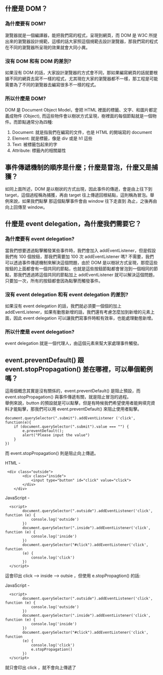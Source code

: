 ## 什麼是 DOM？

### 為什麼要有 DOM?

瀏覽器就是一個編譯器，能把我們寫的程式，呈現到網頁，而 DOM 是 W3C 所提出來的瀏覽器設計規範，這樣的話大家照這個規範去設計瀏覽器，那我們寫的程式在不同的瀏覽器所呈現的效果就會大同小異。

### 沒有 DOM 和有 DOM 的差別?

如果沒有 DOM 的話，大家設計瀏覽器的方式會不同，那如果編寫網頁的話就要根據不同的網頁去寫不一樣的程式，尤其現在大家的瀏覽器都不一樣，那工程是可能需要為了不同的瀏覽器去編寫很多不一樣的程式。

### 所以什麼是 DOM?

DOM 是 Document Object Model，會把 HTML 裡面的標籤、文字、和圖片都定義成物件 (Object), 而這些物件會以樹狀方式呈現，樹裡面的每個節點就是一個物件。而節點通常分為四種:

1.  Document: 就是指我們在編寫的文件，也是 HTML 的開端寫的 document
2.  Element: 就是標籤，像是 div 或是 h1 這些
3.  Text: 被標籤包起來的字
4.  Attribute: 標籤內的相關屬性

## 事件傳遞機制的順序是什麼；什麼是冒泡，什麼又是捕獲？

如同上面所述，DOM 是以樹狀的方式出現，因此事件的傳遞，會是由上往下到 target，這個過程稱為捕獲，再由 target 往上傳遞回根結點，這則稱為冒泡。舉例來說，如果我們點擊 <td> 那這個點擊事件會由 window 往下走直到 <td> 為止，之後再由 <td> 向上回傳至 window。

## 什麼是 event delegation，為什麼我們需要它？

### 為什麼要有 event delegation?

當我們想要透過點擊觸發某些事件時，我們會加入 addEventListener，但是假設我們有 100 個按鈕，那我們需要加 100 次 addEventListener 嗎? 不需要，我們可以透過事件傳遞機制來解決這個問題，由於 DOM 是以樹狀方式呈現，那麼這些按鈕的上面都會有一個共同的節點，也就是這些按鈕節點都會冒泡到一個相同的節點，那我們透過將這個共同的節點加上 addEventListener 就可以解決這個問題，只要加一次，所有的按鈕都會因為點擊而觸發事件。

### 沒有 event delegation 和有 event delegation 的差別?

如果沒有 event delegation 的話，我們就必須要一個個的加上 addEventListener，如果有動態新增的話，我們還有考慮怎麼加到新增的元素上面，因此 event delegation 可以讓我們寫事件時較有效率，也能處理動態新增。

### 所以什麼是 event delegation?

event delegation 就是一個代理人，由這個元素來幫大家處理事件觸發。

## event.preventDefault() 跟 event.stopPropagation() 差在哪裡，可以舉個範例嗎？

這兩個概念其實是沒有關係的，event.preventDefault() 是阻止預設，而 event.stopPropagation() 與事件傳遞有關，就是阻止冒泡的過程。  
舉例來說，button 的預設就是可以點擊，但是有時候我們希望使用者能夠填完資料才能點擊，那我們可以用 event.preventDefault() 來阻止使用者點擊。

```
document.querySelector(".submit").addEventListener ('click', function(e){
    if (document.querySelector(".submit").value === "") {
        e.preventDefault();
        alert("Please input the value")
    }
})
```

而 event.stopPropagation() 則是阻止向上傳遞。

HTML -

```
 <div class="outside">
        <div class="inside">
            <input type="button" id="click" value="click">
        </div>
    </div>
```

JavaScript -

```
  <script>
        document.querySelector(".outside").addEventListener('click', function (e) {
            console.log('outside')
        })
        document.querySelector(".inside").addEventListener('click', function (e) {
            console.log('inside')
        })
        document.querySelector("#click").addEventListener('click', function
        (e) {
            console.log('click')
        })
  </script>
```

這會印出 click --> inside --> outsie ，但使用 e.stopPropagtion() 的話:

JavaScript -

```
  <script>
        document.querySelector(".outside").addEventListener('click', function (e) {
            console.log('outside')
        })
        document.querySelector(".inside").addEventListener('click', function (e) {
            console.log('inside')
        })
        document.querySelector("#click").addEventListener('click', function
        (e) {
            console.log('click')
            e.stopPropagation()
        })
  </script>
```

就只會印出 click ，就不會向上傳遞了
